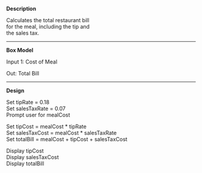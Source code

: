 **Description**

Calculates the total restaurant bill  
for the meal, including the tip and  
the sales tax.

********************************************

**Box Model**

Input 1: Cost of Meal

Out: Total Bill

********************************************

**Design**

Set tipRate = 0.18  
Set salesTaxRate = 0.07  
Prompt user for mealCost

Set tipCost = mealCost * tipRate  
Set salesTaxCost = mealCost * salesTaxRate  
Set totalBill = mealCost + tipCost + salesTaxCost

Display tipCost  
Display salesTaxCost  
Display totalBill
